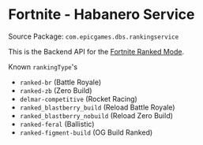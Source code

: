 # Fortnite - Habanero Service

Source Package: `com.epicgames.dbs.rankingservice`

This is the Backend API for the [Fortnite Ranked Mode](https://www.fortnite.com/news/fortnite-ranked-play-is-coming-to-battle-royale-and-zero-build).

Known `rankingType`'s

- `ranked-br` (Battle Royale)
- `ranked-zb` (Zero Build)
- `delmar-competitive` (Rocket Racing)
- `ranked_blastberry_build` (Reload Battle Royale)
- `ranked_blastberry_nobuild` (Reload Zero Build)
- `ranked-feral` (Ballistic)
- `ranked-figment-build` (OG Build Ranked)
